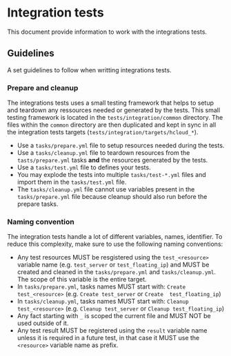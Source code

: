 # Integration tests

This document provide information to work with the integrations tests.

## Guidelines

A set guidelines to follow when writting integrations tests.

### Prepare and cleanup

The integrations tests uses a small testing framework that helps to setup and teardown any ressources needed or generated by the tests. This small testing framework is located in the `tests/integration/common` directory. The files within the `common` directory are then duplicated and kept in sync in all the integration tests targets (`tests/integration/targets/hcloud_*`).

- Use a `tasks/prepare.yml` file to setup resources needed during the tests.
- Use a `tasks/cleanup.yml` file to teardown resources from the `tasts/prepare.yml` tasks **and** the resources generated by the tests.
- Use a `tasks/test.yml` file to defines your tests.
- You may explode the tests into multiple `tasks/test-*.yml` files and import them in the `tasks/test.yml` file.
- The `tasks/cleanup.yml` file cannot use variables present in the `tasks/prepare.yml` file because cleanup should also run before the prepare tasks.

### Naming convention

The integration tests handle a lot of different variables, names, identifier. To reduce this complexity, make sure to use the following naming conventions:

- Any test resources MUST be resgistered using the `test_<resource>` variable name (e.g. `test_server` or `test_floating_ip`) and MUST be created and cleaned in the `tasks/prepare.yml` and `tasks/cleanup.yml`. The scope of this variable is the entire target.
- In `tasks/prepare.yml`, tasks names MUST start with: `Create test_<resource>` (e.g. `Create test_server` or `Create  test_floating_ip`)
- In `tasks/cleanup.yml`, tasks names MUST start with: `Cleanup test_<resource>` (e.g. `Cleanup test_server` or `Cleanup test_floating_ip`)
- Any fact starting with `_` is scoped the current file and MUST NOT be used outside of it.
- Any test result MUST be registered using the `result` variable name unless it is required in a future test, in that case it MUST use the `<resource>` variable name as prefix.
